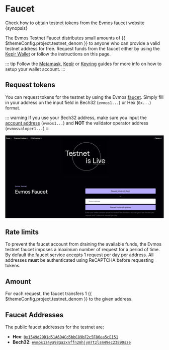 <!--
order: 2
-->

# Faucet

Check how to obtain testnet tokens from the Evmos faucet website {synopsis}

The Evmos Testnet Faucet distributes small amounts of {{ $themeConfig.project.testnet_denom }} to anyone who can provide a valid testnet address for free. Request funds from the faucet either by using the [Keplr Wallet](../guides/keys-wallets/keplr.md) or follow the instructions on this page.

::: tip
Follow the [Metamask](./../guides/keys-wallets/metamask.md), [Keplr](../guides/keys-wallets/keplr.md) or [Keyring](./../guides/keys-wallets/keyring.md) guides for more info on how to setup your wallet account.
:::

## Request tokens

You can request tokens for the testnet by using the Evmos [faucet](https://faucet.evmos.org).
Simply fill in your address on the input field in Bech32 (`evmos1...`) or Hex (`0x...`) format.

::: warning
If you use your Bech32 address, make sure you input the [account address](./../basics/accounts.md#addresses-and-public-keys) (`evmos1...`) and **NOT** the validator operator address (`evmosvaloper1...`)
:::

![faucet site](./img/faucet_web_page.png)

## Rate limits

To prevent the faucet account from draining the available funds, the Evmos testnet faucet
imposes a maximum number of request for a period of time. By default the faucet service accepts 1
request per day per address. All addresses **must** be authenticated using
ReCAPTCHA before requesting tokens.

## Amount

For each request, the faucet transfers 1 {{ $themeConfig.project.testnet_denom }} to the given address.

## Faucet Addresses

The public faucet addresses for the testnet are:

- **Hex**: [`0x1549d29D1d51A694Cd5bbC89bF2c5F86ea5cE151`](https://evm.evmos.org/address/0x1549d29D1d51A694Cd5bbC89bF2c5F86ea5cE151/transactions)
- **Bech32**: [`evmos1z4ya98ga2xnffn2mhjym7tzlsm49ec23890sze`](https://explorer.evmos.org/accounts/evmos1z4ya98ga2xnffn2mhjym7tzlsm49ec23890sze)
